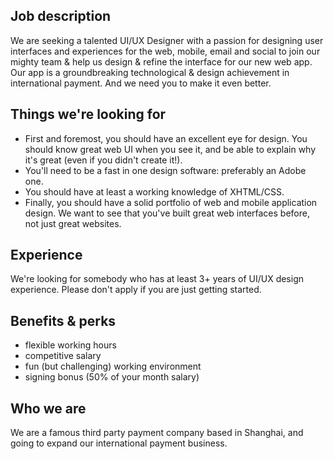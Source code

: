 Job description
---------------
We are seeking a talented UI/UX Designer with a passion for designing
user interfaces and experiences for the web, mobile, email and social to
join our mighty team & help us design & refine the interface for our new
web app. Our app is a groundbreaking technological & design achievement
in international payment. And we need you to make it even better.

Things we're looking for
------------------------
- First and foremost, you should have an excellent eye for design. You
  should know great web UI when you see it, and be able to explain why
  it's great (even if you didn't create it!).
- You'll need to be a fast in one design software: preferably an Adobe one.
- You should have at least a working knowledge of XHTML/CSS.
- Finally, you should have a solid portfolio of web and mobile
  application design. We want to see that you've built great web
  interfaces before, not just great websites.

Experience
----------
We're looking for somebody who has at least 3+ years of UI/UX design
experience. Please don't apply if you are just getting started.

Benefits & perks
----------------
- flexible working hours
- competitive salary
- fun (but challenging) working environment
- signing bonus (50% of your month salary)

Who we are
----------
We are a famous third party payment company based in Shanghai, and going to
expand our international payment business.
